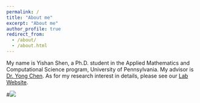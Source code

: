 ```yaml
---
permalink: /
title: "About me"
excerpt: "About me"
author_profile: true
redirect_from: 
  - /about/
  - /about.html
---
```


My name is Yishan Shen, a Ph.D. student in the Applied Mathematics and Computational Science program, University of Pennsylvania. My advisor is [Dr. Yong Chen](https://penncil.med.upenn.edu/about-pi/). As for my research interest in details, please see our [Lab Website](https://penncil.med.upenn.edu).

#<img src="https://raw.githubusercontent.com/yishanssss/yishanshen.github.io/gh-pages/images/editing-talk.png">
